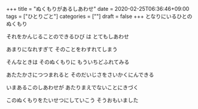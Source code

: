+++
title = "ぬくもりがあるしあわせ"
date = 2020-02-25T06:36:46+09:00
tags = ["ひとりごと"]
categories = [""]
draft = false
+++
となりにいるひとのぬくもり

それをかんじることのできるひび は とてもしあわせ

あまりになれすぎて そのことをわすれてしまう

そんなときは そのぬくもりに もういちどふれてみる

あたたかさにつつまれると そのだいじさをさいかくにんできる

いまあるこのしあわせが あたりまえでないことにきづく

このぬくもりをたいせつにしていこう そうおもいました

